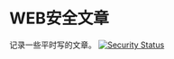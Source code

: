 # WEB安全文章
记录一些平时写的文章。
[![Security Status](https://www.murphysec.com/platform3/v3/badge/1618639997536612352.svg?t=1)](https://www.murphysec.com/accept?code=0dfcaa418f02fd2e8c4e8cb076d0818e&type=1&from=2&t=2)
